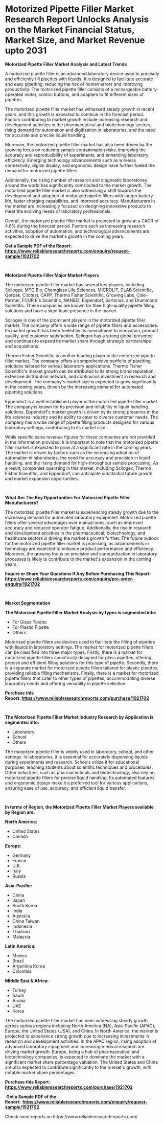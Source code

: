 <p><h1>Motorized Pipette Filler Market Research Report Unlocks Analysis on the Market Financial Status, Market Size, and Market Revenue upto 2031</h1></p><p><strong>Motorized Pipette Filler Market Analysis and Latest Trends</strong></p>
<p><p>A motorized pipette filler is an advanced laboratory device used to precisely and efficiently fill pipettes with liquids. It is designed to facilitate accurate and easy pipetting, reducing the risk of human errors and improving productivity. The motorized pipette filler consists of a rechargeable battery-operated motor, control buttons, and adapters to fit different sizes of pipettes.</p><p>The motorized pipette filler market has witnessed steady growth in recent years, and this growth is expected to continue in the forecast period. Factors contributing to market growth include increasing research and development activities in the pharmaceutical and biotechnology sectors, rising demand for automation and digitization in laboratories, and the need for accurate and precise liquid handling.</p><p>Moreover, the motorized pipette filler market has also been driven by the growing focus on reducing sample contamination risks, improving the accuracy and reproducibility of experiments, and enhancing laboratory efficiency. Emerging technology advancements such as wireless connectivity, digital display, and ergonomic design have further fueled the demand for motorized pipette fillers.</p><p>Additionally, the rising number of research and diagnostic laboratories around the world has significantly contributed to the market growth. The motorized pipette filler market is also witnessing a shift towards the development and adoption of motorized pipette fillers with longer battery life, faster charging capabilities, and improved accuracy. Manufacturers in the market are increasingly focused on designing innovative products to meet the evolving needs of laboratory professionals.</p><p>Overall, the motorized pipette filler market is projected to grow at a CAGR of 4.6% during the forecast period. Factors such as increasing research activities, adoption of automation, and technological advancements are expected to drive the market's growth in the coming years.</p></p>
<p><strong>Get a Sample PDF of the Report:&nbsp; <a href="https://www.reliableresearchreports.com/enquiry/request-sample/1921702">https://www.reliableresearchreports.com/enquiry/request-sample/1921702</a></strong></p>
<p>&nbsp;</p>
<p><strong>Motorized Pipette Filler Major Market Players</strong></p>
<p><p>The motorized pipette filler market has several key players, including Scilogex, MTC Bio, Chemglass Life Sciences, MICROLIT, DLAB Scientific, Qorpak, Citotest, CAPP, Thermo Fisher Scientific, Growing Labs, Cole-Parmer, FOUR E's Scientific, NANBEI, Eppendorf, Sartorius, and Drummond Scientific. These companies are known for their high-quality pipette filling solutions and have a significant presence in the market.</p><p>Scilogex is one of the prominent players in the motorized pipette filler market. The company offers a wide range of pipette fillers and accessories. Its market growth has been fueled by its commitment to innovation, product quality, and customer satisfaction. Scilogex has a strong global presence and continues to expand its market share through strategic partnerships and acquisitions.</p><p>Thermo Fisher Scientific is another leading player in the motorized pipette filler market. The company offers a comprehensive portfolio of pipetting solutions tailored for various laboratory applications. Thermo Fisher Scientific's market growth can be attributed to its strong brand reputation, extensive distribution network, and continuous investment in research and development. The company's market size is expected to grow significantly in the coming years, driven by the increasing demand for automated pipetting solutions.</p><p>Eppendorf is a well-established player in the motorized pipette filler market. The company is known for its precision and reliability in liquid handling solutions. Eppendorf's market growth is driven by its strong presence in the life sciences industry and its ability to cater to diverse customer needs. The company has a wide range of pipette filling products designed for various laboratory settings, contributing to its market size.</p><p>While specific sales revenue figures for these companies are not provided in the information provided, it is important to note that the motorized pipette filler market is expected to grow at a significant rate in the coming years. The market is driven by factors such as the increasing adoption of automation in laboratories, the need for accuracy and precision in liquid handling, and the rising demand for high-throughput sample processing. As a result, companies operating in this market, including Scilogex, Thermo Fisher Scientific, and Eppendorf, can anticipate substantial future growth and market expansion opportunities.</p></p>
<p>&nbsp;</p>
<p><strong>What Are The Key Opportunities For Motorized Pipette Filler Manufacturers?</strong></p>
<p><p>The motorized pipette filler market is experiencing steady growth due to the increasing demand for automated laboratory equipment. Motorized pipette fillers offer several advantages over manual ones, such as improved accuracy and reduced operator fatigue. Additionally, the rise in research and development activities in the pharmaceutical, biotechnology, and healthcare sectors is driving the market's growth further. The future outlook for the motorized pipette filler market is promising, as advancements in technology are expected to enhance product performance and efficiency. Moreover, the growing focus on precision and standardization in laboratory processes is likely to contribute to the market's expansion in the coming years.</p></p>
<p><strong>Inquire or Share Your Questions If Any Before Purchasing This Report: <a href="https://www.reliableresearchreports.com/enquiry/pre-order-enquiry/1921702">https://www.reliableresearchreports.com/enquiry/pre-order-enquiry/1921702</a></strong></p>
<p>&nbsp;</p>
<p><strong>Market Segmentation</strong></p>
<p><strong>The Motorized Pipette Filler Market Analysis by types is segmented into:</strong></p>
<p><ul><li>For Glass Pipette</li><li>For Plastic Pipette</li><li>Others</li></ul></p>
<p><p>Motorized pipette fillers are devices used to facilitate the filling of pipettes with liquids in laboratory settings. The market for motorized pipette fillers can be classified into three major types. Firstly, there is a market for motorized pipette fillers specifically designed for glass pipettes, offering precise and efficient filling solutions for this type of pipette. Secondly, there is a separate market for motorized pipette fillers tailored for plastic pipettes, providing reliable filling mechanisms. Finally, there is a market for motorized pipette fillers that cater to other types of pipettes, accommodating diverse laboratory needs and offering versatility in pipette selection.</p></p>
<p><strong>Purchase this Report:&nbsp;<a href="https://www.reliableresearchreports.com/purchase/1921702">https://www.reliableresearchreports.com/purchase/1921702</a></strong></p>
<p>&nbsp;</p>
<p><strong>The Motorized Pipette Filler Market Industry Research by Application is segmented into:</strong></p>
<p><ul><li>Laboratory</li><li>School</li><li>Others</li></ul></p>
<p><p>The motorized pipette filler is widely used in laboratory, school, and other settings. In laboratories, it is essential for accurately dispensing liquids during experiments and research. Schools utilize it for educational purposes, teaching students about scientific techniques and procedures. Other industries, such as pharmaceuticals and biotechnology, also rely on motorized pipette fillers for precise liquid handling. Its automated features and ergonomic design make it a preferred tool for various applications, ensuring ease of use, accuracy, and efficient liquid transfer.</p></p>
<p>&nbsp;</p>
<p><strong>In terms of Region, the Motorized Pipette Filler Market Players available by Region are:</strong></p>
<p>
    <p> <strong> North America: </strong>
        <ul>
            <li>United States</li>
            <li>Canada</li>
        </ul>
        </p> 
    <p> <strong> Europe: </strong>
        <ul>
            <li>Germany</li>
            <li>France</li>
            <li>U.K.</li>
            <li>Italy</li>
            <li>Russia</li>
        </ul>
        </p> 
    <p> <strong> Asia-Pacific: </strong>
        <ul>
            <li>China</li>
            <li>Japan</li>
            <li>South Korea</li>
            <li>India</li>
            <li>Australia</li>
            <li>China Taiwan</li>
            <li>Indonesia</li>
            <li>Thailand</li>
            <li>Malaysia</li>
        </ul>
        </p> 
    <p> <strong> Latin America: </strong>
        <ul>
            <li>Mexico</li>
            <li>Brazil</li>
            <li>Argentina Korea</li>
            <li>Colombia</li>
        </ul>
        </p> 
    <p> <strong> Middle East & Africa: </strong>
        <ul>
            <li>Turkey</li>
            <li>Saudi</li>
            <li>Arabia</li>
            <li>UAE</li>
            <li>Korea</li>
        </ul>
    </p>
    </p>
<p><p>The motorized pipette filler market has been witnessing steady growth across various regions including North America (NA), Asia-Pacific (APAC), Europe, the United States (USA), and China. In North America, the market is projected to experience strong growth due to increasing investments in research and development activities. In the APAC region, rising adoption of advanced laboratory equipment and increasing medical research are driving market growth. Europe, being a hub of pharmaceutical and biotechnology companies, is expected to dominate the market with a significant market share percentage valuation. The United States and China are also expected to contribute significantly to the market's growth, with notable market share percentages.</p></p>
<p><strong>Purchase this Report: <a href="https://www.reliableresearchreports.com/purchase/1921702">https://www.reliableresearchreports.com/purchase/1921702</a></strong></p>
<p>&nbsp;<strong>Get a Sample PDF of the Report:&nbsp;&nbsp;<a href="https://www.reliableresearchreports.com/enquiry/request-sample/1921702">https://www.reliableresearchreports.com/enquiry/request-sample/1921702</a></strong></p>
<p><strong></strong></p>
<p>Check more reports on https://www.reliableresearchreports.com/</p>